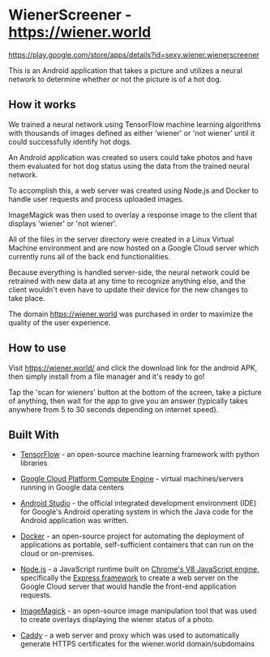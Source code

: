# WienerScreener - https://wiener.world

https://play.google.com/store/apps/details?id=sexy.wiener.wienerscreener

This is an Android application that takes a picture and utilizes a neural network to determine whether or not the picture is of a hot dog.

## How it works
We trained a neural network using TensorFlow machine learning algorithms with thousands of images defined as either 'wiener' or 'not wiener' until it could successfully identify hot dogs.

An Android application was created so users could take photos and have them evaluated for hot dog status using the data from the trained neural network.

To accomplish this, a web server was created using Node.js and Docker to handle user requests and process uploaded images.

ImageMagick was then used to overlay a response image to the client that displays 'wiener' or 'not wiener'.

All of the files in the server directory were created in a Linux Virtual Machine environment and are now hosted on a Google Cloud server which currently runs all of the back end functionalities.

Because everything is handled server-side, the neural network could be retrained with new data at any time to recognize anything else, and the client wouldn't even have to update their device for the new changes to take place.

The domain https://wiener.world was purchased in order to maximize the quality of the user experience.

## How to use
Visit https://wiener.world/ and click the download link for the android APK, then simply install from a file manager and it's ready to go!

Tap the 'scan for wieners' button at the bottom of the screen, take a picture of anything, then wait for the app to give you an answer (typically takes anywhere from 5 to 30 seconds depending on internet speed).

## Built With
* [TensorFlow](https://www.tensorflow.org/) - an open-source machine learning framework with python libraries

* [Google Cloud Platform Compute Engine](https://cloud.google.com/) - virtual machines/servers running in Google data centers

* [Android Studio](https://developer.android.com/studio/index.html) - the official integrated development environment (IDE) for Google's Android operating system in which the Java code for the Android application was written.

* [Docker](https://www.docker.com/) - an open-source project for automating the deployment of applications as portable, self-sufficient containers that can run on the cloud or on-premises.

* [Node.js](https://nodejs.org/en/) - a JavaScript runtime built on [Chrome's V8 JavaScript engine](https://developers.google.com/v8/), specifically the [Express framework](https://expressjs.com/) to create a web server on the Google Cloud server that would handle the front-end application requests.

* [ImageMagick](https://www.imagemagick.org/script/index.php) - an open-source image manipulation tool that was used to create overlays displaying the wiener status of a photo.

* [Caddy](https://caddyserver.com/) - a web server and proxy which was used to automatically generate HTTPS certificates for the wiener.world domain/subdomains
